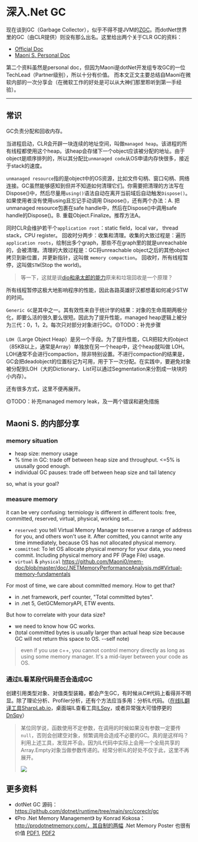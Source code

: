 # 深入.Net GC

现在谈到GC（Garbage Collector），似乎不得不提JVM的[ZGC](https://wiki.openjdk.java.net/display/zgc/Main)。而dotNet世界里的GC（由CLR提供）则没有那么出名。这里给出两个关于CLR GC的资料：
- [Official Doc](https://docs.microsoft.com/en-us/dotnet/standard/garbage-collection/)
- [Maoni S. Personal Doc](https://github.com/Maoni0/mem-doc/blob/master/doc/.NETMemoryPerformanceAnalysis.md)

第二个资料虽然是personal doc，但因为Maoni是dotNet开发组专攻GC的一位TechLead（Partner级别），所以十分有价值。
而本文正文主要总结自Maoni在微软内部的一次分享会（在微软工作的好处是可以从大神们那里聆听到第一手经验）。

---

## 常识

GC负责分配和回收内存。

当进程启动，CLR会开辟一块连续的地址空间，叫做`managed heap`。该进程的所有线程都使用这个heap。该heap会存储下一个object应该被分配的地址。由于object是顺序排列的，所以其分配比`unmanaged code`从OS申请内存快很多，接近于stack的速度。

`unmanaged resource`指的是object中的OS资源，比如文件句柄、窗口句柄、网络连接。GC虽然能够感知到但并不知道如何清理它们。你需要把清理的方法写在 Dispose()中，然后尽量用`using()`语法自动在离开当前域后自动触发`Dispose()`。如果使用者没有使用using且忘记手动调用 Dispose()，还有两个办法：A. 把 unmanaged resource包裹在safe handle中，然后在Dispose()中调用safe handle的Dispose()。B. 重载Object.Finalize。推荐方法A。

同时CLR会维护若干个`application root`：static field，local var， thread stack，CPU register。
回收时分两步：收集和清理。收集的大致过程是：遍历`application roots`，绘制出多个graph，那些不在graph里的就是unreachable的，会被清理。清理的大致过程是：GC将unreachable object之后的其他object拷贝到新位置，并更新指针，这叫做 `memory compaction`。
回收时，所有线程暂停，这叫做`STW`(Stop the world)。

> 等一下，这就是说[dio和承太郎的能力](https://www.zhihu.com/question/348250111/answer/841026935)原来和垃圾回收是一个原理？

所有线程暂停这极大地影响程序的性能，因此各路英雄好汉都想着如何减少STW的时间。

`Generic GC`是其中之一。其有效性来自于统计学的结果：对象的生命周期两极分化，即要么活的很久要么很短。因此为了提升性能，managed heap逻辑上被分为三代：0，1，2。每次只对部分对象进行GC。🟡TODO：补充步骤

`LOH`（Large Object Heap）是另一个手段。为了提升性能，CLR把较大的object（85KB以上，通常是Array）单独放在另一个heap中，这个heap就叫做 LOH。LOH通常不会进行compaction，除非特别设置。不进行compaction的结果是，GC会把deadobject的位置标记为可用，用于下一次分配。在实践中，要避免对象被分配到LOH（大的Dictionary、List可以通过Segmentation来分割成一块块的小内存）。

还有很多方式，这里不便再展开。

🟡TODO：补充managed memory leak，及一两个错误和避免措施

## Maoni S. 的内部分享
### memory situation
- heap size: memory usage
- % time in GC: trade off between heap size and throughput. <=5% is ususally good enough.
- individual GC pauses: trade off between heap size and tail latency
	
so, what is your goal?

### measure memory
it can be very confusing: termiology is different in different tools: free, committed, reserved, virtual, physical, working set…
- `reserved`:
			you tell Virtual Memory Manager to reserve a range of address for you, and others won't use it.
			After comitted, you cannot write any time immediately, because OS has not allocated physical memory.
- `committed`:
			To let OS allocate physical memory for your data, you need commit.
			Including physical memory and PF (Page File) usage​.
- `virtual` & `physical`
			https://github.com/Maoni0/mem-doc/blob/master/doc/.NETMemoryPerformanceAnalysis.md#Virtual-memory-fundamentals

For most of time, we care about committed memory. How to get that?
- in .net framework, perf counter, "Total committed bytes".
- in .net 5, GetGCMemoryAPI, ETW events.

But how to correlate with your data size?
- we need to know how GC works.
- (total committed bytes is usually larger than actual heap size because GC will not return this space to OS. --self note)

> even if you use c++, you cannot control memory directly as long as using some memory manager. It's a mid-layer between your code as OS.

### 通过IL看某段代码是否会造成GC

创建引用类型对象、对值类型装箱，都会产生GC，有时候从C#代码上看得并不明显。除了理论分析、Profiler分析，还有个方法应当多用：分析IL代码。（[在线IL翻译工具SharpLab.io](https://sharplab.io/)，桌面端IL查看工具[ILSpy](https://github.com/icsharpcode/ILSpy/releases)，或者异常强大可惜停更的[DnSpy](https://github.com/dnSpy/dnSpy)）

> 某位同学说，函数使用不定参数，在调用的时候如果没有参数一定要传 `null`，否则会创建空对象，频繁调用会造成不必要的GC。真的是这样吗？利用上述工具，发现并不会。因为IL代码中实际上会用一个全局共享的Array.Empty对象当做参数传递的。经常分析IL的好处不仅于此，这里不再展开。
> 
> ![](../resources/dotNetGC/IL_result.png)


## 更多资料
- dotNet GC 源码：https://github.com/dotnet/runtime/tree/main/src/coreclr/gc
- 《Pro .Net Memory Management》 by Konrad Kokosa： http://prodotnetmemory.com/，其自制的两幅 .Net Memory Poster 也很有价值 [PDF1](http://prodotnetmemory.com/data/netmemoryposter.pdf), [PDF2](http://prodotnetmemory.com/data/netmemoryposter_threads.pdf)